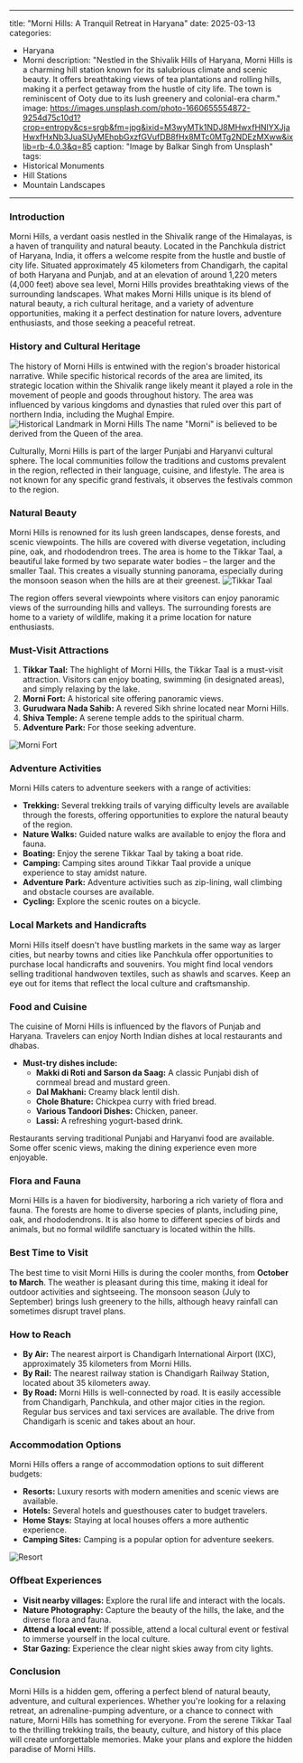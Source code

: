 
---
title: "Morni Hills: A Tranquil Retreat in Haryana"
date: 2025-03-13
categories:
  - Haryana
  - Morni
description: "Nestled in the Shivalik Hills of Haryana, Morni Hills is a charming hill station known for its salubrious climate and scenic beauty. It offers breathtaking views of tea plantations and rolling hills, making it a perfect getaway from the hustle of city life. The town is reminiscent of Ooty due to its lush greenery and colonial-era charm."
image: https://images.unsplash.com/photo-1660655554872-9254d75c10d1?crop=entropy&cs=srgb&fm=jpg&ixid=M3wyMTk1NDJ8MHwxfHNlYXJjaHwxfHxNb3JuaSUyMEhpbGxzfGVufDB8fHx8MTc0MTg2NDEzMXww&ixlib=rb-4.0.3&q=85
caption: "Image by Balkar Singh from Unsplash"
tags: 
  - Historical Monuments
  - Hill Stations
  - Mountain Landscapes
---


### **Introduction**

Morni Hills, a verdant oasis nestled in the Shivalik range of the Himalayas, is a haven of tranquility and natural beauty. Located in the Panchkula district of Haryana, India, it offers a welcome respite from the hustle and bustle of city life. Situated approximately 45 kilometers from Chandigarh, the capital of both Haryana and Punjab, and at an elevation of around 1,220 meters (4,000 feet) above sea level, Morni Hills provides breathtaking views of the surrounding landscapes. What makes Morni Hills unique is its blend of natural beauty, a rich cultural heritage, and a variety of adventure opportunities, making it a perfect destination for nature lovers, adventure enthusiasts, and those seeking a peaceful retreat.

### **History and Cultural Heritage**

The history of Morni Hills is entwined with the region's broader historical narrative. While specific historical records of the area are limited, its strategic location within the Shivalik range likely meant it played a role in the movement of people and goods throughout history. The area was influenced by various kingdoms and dynasties that ruled over this part of northern India, including the Mughal Empire. <img src="placeholder_image_tag_for_historical_landmark" alt="Historical Landmark in Morni Hills"> The name "Morni" is believed to be derived from the Queen of the area.

Culturally, Morni Hills is part of the larger Punjabi and Haryanvi cultural sphere. The local communities follow the traditions and customs prevalent in the region, reflected in their language, cuisine, and lifestyle. The area is not known for any specific grand festivals, it observes the festivals common to the region.

### **Natural Beauty**

Morni Hills is renowned for its lush green landscapes, dense forests, and scenic viewpoints. The hills are covered with diverse vegetation, including pine, oak, and rhododendron trees. The area is home to the Tikkar Taal, a beautiful lake formed by two separate water bodies – the larger and the smaller Taal. This creates a visually stunning panorama, especially during the monsoon season when the hills are at their greenest. <img src="placeholder_image_tag_for_Tikkar_Taal" alt="Tikkar Taal">

The region offers several viewpoints where visitors can enjoy panoramic views of the surrounding hills and valleys. The surrounding forests are home to a variety of wildlife, making it a prime location for nature enthusiasts.

### **Must-Visit Attractions**

1.  **Tikkar Taal:** The highlight of Morni Hills, the Tikkar Taal is a must-visit attraction. Visitors can enjoy boating, swimming (in designated areas), and simply relaxing by the lake.
2.  **Morni Fort:** A historical site offering panoramic views.
3.  **Gurudwara Nada Sahib:** A revered Sikh shrine located near Morni Hills.
4. **Shiva Temple:** A serene temple adds to the spiritual charm.
5.  **Adventure Park:** For those seeking adventure.

<img src="placeholder_image_tag_for_Morni_Fort" alt="Morni Fort">

### **Adventure Activities**

Morni Hills caters to adventure seekers with a range of activities:

*   **Trekking:** Several trekking trails of varying difficulty levels are available through the forests, offering opportunities to explore the natural beauty of the region.
*   **Nature Walks:** Guided nature walks are available to enjoy the flora and fauna.
*   **Boating:** Enjoy the serene Tikkar Taal by taking a boat ride.
*   **Camping:** Camping sites around Tikkar Taal provide a unique experience to stay amidst nature.
*   **Adventure Park:** Adventure activities such as zip-lining, wall climbing and obstacle courses are available.
*   **Cycling:** Explore the scenic routes on a bicycle.

### **Local Markets and Handicrafts**

Morni Hills itself doesn't have bustling markets in the same way as larger cities, but nearby towns and cities like Panchkula offer opportunities to purchase local handicrafts and souvenirs. You might find local vendors selling traditional handwoven textiles, such as shawls and scarves. Keep an eye out for items that reflect the local culture and craftsmanship.

### **Food and Cuisine**

The cuisine of Morni Hills is influenced by the flavors of Punjab and Haryana. Travelers can enjoy North Indian dishes at local restaurants and dhabas.

*   **Must-try dishes include:**
    *   **Makki di Roti and Sarson da Saag:** A classic Punjabi dish of cornmeal bread and mustard green.
    *   **Dal Makhani:** Creamy black lentil dish.
    *   **Chole Bhature:** Chickpea curry with fried bread.
    *   **Various Tandoori Dishes:** Chicken, paneer.
    *   **Lassi:** A refreshing yogurt-based drink.

Restaurants serving traditional Punjabi and Haryanvi food are available. Some offer scenic views, making the dining experience even more enjoyable.

### **Flora and Fauna**

Morni Hills is a haven for biodiversity, harboring a rich variety of flora and fauna. The forests are home to diverse species of plants, including pine, oak, and rhododendrons. It is also home to different species of birds and animals, but no formal wildlife sanctuary is located within the hills.

### **Best Time to Visit**

The best time to visit Morni Hills is during the cooler months, from **October to March**. The weather is pleasant during this time, making it ideal for outdoor activities and sightseeing. The monsoon season (July to September) brings lush greenery to the hills, although heavy rainfall can sometimes disrupt travel plans.

### **How to Reach**

*   **By Air:** The nearest airport is Chandigarh International Airport (IXC), approximately 35 kilometers from Morni Hills.
*   **By Rail:** The nearest railway station is Chandigarh Railway Station, located about 35 kilometers away.
*   **By Road:** Morni Hills is well-connected by road. It is easily accessible from Chandigarh, Panchkula, and other major cities in the region. Regular bus services and taxi services are available. The drive from Chandigarh is scenic and takes about an hour.

### **Accommodation Options**

Morni Hills offers a range of accommodation options to suit different budgets:

*   **Resorts:** Luxury resorts with modern amenities and scenic views are available.
*   **Hotels:** Several hotels and guesthouses cater to budget travelers.
*   **Home Stays:** Staying at local houses offers a more authentic experience.
*   **Camping Sites:** Camping is a popular option for adventure seekers.

<img src="placeholder_image_tag_for_resort" alt="Resort">

### **Offbeat Experiences**

*   **Visit nearby villages:** Explore the rural life and interact with the locals.
*   **Nature Photography:** Capture the beauty of the hills, the lake, and the diverse flora and fauna.
*   **Attend a local event:** If possible, attend a local cultural event or festival to immerse yourself in the local culture.
*   **Star Gazing:** Experience the clear night skies away from city lights.

### **Conclusion**

Morni Hills is a hidden gem, offering a perfect blend of natural beauty, adventure, and cultural experiences. Whether you're looking for a relaxing retreat, an adrenaline-pumping adventure, or a chance to connect with nature, Morni Hills has something for everyone. From the serene Tikkar Taal to the thrilling trekking trails, the beauty, culture, and history of this place will create unforgettable memories. Make your plans and explore the hidden paradise of Morni Hills.


